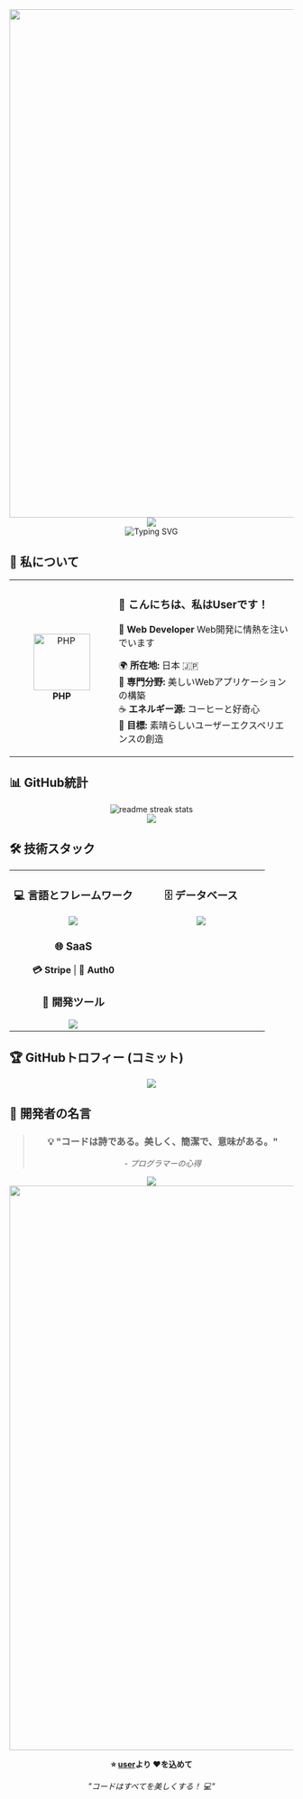 <div align="center">
  <img src="https://user-images.githubusercontent.com/74038190/212284100-561aa473-3905-4a80-b561-0d28506553ee.gif" width="900">
</div>

<div align="center">
  <img src="https://capsule-render.vercel.app/api?type=waving&color=gradient&customColorList=0,2,2,5,30&height=150&section=header&animation=twinkling" />
</div>

<div align="center">
  <img src="https://readme-typing-svg.herokuapp.com?font=Fira+Code&size=32&duration=2800&pause=2000&color=A9FEF7&center=true&vCenter=true&width=600&lines=こんにちは！私はUserです+%F0%9F%91%8B;Web+Developer+%F0%9F%9A%80;フルスタック開発者+%E2%9C%A8;常に新しいことを学んでいます+%F0%9F%93%9A" alt="Typing SVG" />
</div>

## 🌟 **私について**

<div align="center">

<table>
<tr>
<td width="200" align="center">
<img src="https://skillicons.dev/icons?i=php" width="100" height="100" alt="PHP" />
<br><strong>PHP</strong>
</td>
<td width="400" align="left">

### 👋 **こんにちは、私はUserです！**
🚀 **Web Developer** Web開発に情熱を注いでいます

🌍 **所在地:** 日本 🇯🇵  
💼 **専門分野:** 美しいWebアプリケーションの構築  
☕ **エネルギー源:** コーヒーと好奇心  
🎯 **目標:** 素晴らしいユーザーエクスペリエンスの創造  

</td>
</tr>
</table>

</div>

## 📊 **GitHub統計**

<div align="center">
  <img src="https://github-readme-streak-stats.herokuapp.com/?user=user&theme=transparent&border_radius=10&starting_year=2020" alt="readme streak stats" />
</div>

<div align="center">
  <img src="https://github-readme-activity-graph.vercel.app/graph?username=user&custom_title=UserのGitHub活動グラフ&bg_color=0d1117&color=58a6ff&line=58a6ff&point=58a6ff&area=true&hide_border=true" />
</div>

## 🛠️ **技術スタック**

<table align="center">
<tr>
<td width="50%" align="center" valign="top">

### 💻  **言語とフレームワーク**
<img src="https://skillicons.dev/icons?i=php,js,ts,vue,html,css" />

### 🌐  **SaaS**
<div align="center">

**💳 Stripe** | **🔐 Auth0**

</div>

### 🔧  **開発ツール**
<img src="https://skillicons.dev/icons?i=vscode,git,github,postman" />

</td>
<td width="50%" align="center" valign="top">

### 🗄️  **データベース**
<img src="https://skillicons.dev/icons?i=postgresql,mysql" />

</td>
</tr>
</table>

## 🏆 **GitHubトロフィー (コミット)**

<div align="center">
  <img src="https://github-profile-trophy.vercel.app/?username=user&theme=transparent&no-frame=true&no-bg=false&margin-w=4&column=7&rank=SECRET,SSS,SS,S,AAA,AA,A,B,C&title=Commit,Commits" />
</div>

## 💭 **開発者の名言**

<div align="center">
  <blockquote>
    <h3>💡 "コードは詩である。美しく、簡潔で、意味がある。"</h3>
    <p><em>- プログラマーの心得</em></p>
  </blockquote>
</div>

<div align="center">
  <img src="https://capsule-render.vercel.app/api?type=waving&color=gradient&customColorList=0,2,2,5,30&height=120&section=footer&animation=twinkling" />
</div>

<div align="center">
  <img src="https://user-images.githubusercontent.com/74038190/212284115-f47cd8ff-2ffb-4b04-b5bf-4d1c14c0247f.gif" width="1000">
  
  **⭐ [user](https://github.com/user)より ❤️を込めて**
  
  *"コードはすべてを美しくする！ 💻"*
</div>
